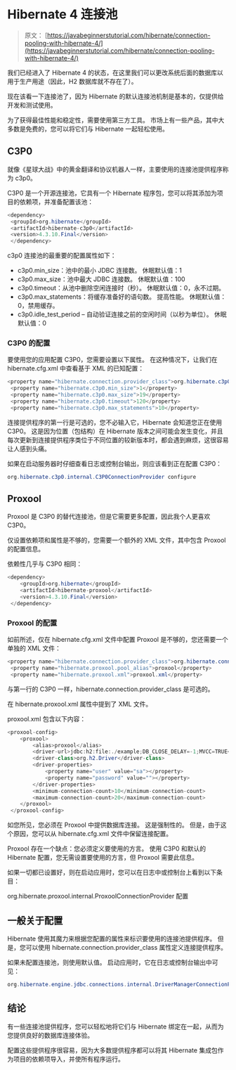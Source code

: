 # Hibernate 4 连接池

> 原文： [https://javabeginnerstutorial.com/hibernate/connection-pooling-with-hibernate-4/](https://javabeginnerstutorial.com/hibernate/connection-pooling-with-hibernate-4/)

我们已经进入了 Hibernate 4 的状态，在这里我们可以更改系统后面的数据库以用于生产用途（因此，H2 数据库就不存在了）。

现在该看一下连接池了，因为 Hibernate 的默认连接池机制是基本的，仅提供给开发和测试使用。

为了获得最佳性能和稳定性，需要使用第三方工具。 市场上有一些产品，其中大多数是免费的，您可以将它们与 Hibernate 一起轻松使用。

## C3P0

就像《星球大战》中的黄金翻译和协议机器人一样，主要使用的连接池提供程序称为 c3p0。

C3P0 是一个开源连接池，它具有一个 Hibernate 程序包，您可以将其添加为项目的依赖项，并准备配置该池：

```java
<dependency>
 <groupId>org.hibernate</groupId>
 <artifactId>hibernate-c3p0</artifactId>
 <version>4.3.10.Final</version>
 </dependency>
```

c3p0 连接池的最重要的配置属性如下：

*   c3p0.min_size：池中的最小 JDBC 连接数。 休眠默认值：1
*   c3p0.max_size：池中最大 JDBC 连接数。 休眠默认值：100
*   c3p0.timeout：从池中删除空闲连接时（秒）。 休眠默认值：0，永不过期。
*   c3p0.max_statements：将缓存准备好的语句数。 提高性能。 休眠默认值：0，禁用缓存。
*   c3p0.idle_test_period – 自动验证连接之前的空闲时间（以秒为单位）。 休眠默认值：0

### C3P0 的配置

要使用您的应用配置 C3P0，您需要设置以下属性。 在这种情况下，让我们在 hibernate.cfg.xml 中查看基于 XML 的已知配置：

```java
<property name="hibernate.connection.provider_class">org.hibernate.c3p0.internal.C3P0ConnectionProvider</property>
 <property name="hibernate.c3p0.min_size">1</property>
 <property name="hibernate.c3p0.max_size">19</property>
 <property name="hibernate.c3p0.timeout">120</property>
 <property name="hibernate.c3p0.max_statements">10</property>
```

连接提供程序的第一行是可选的，您不必输入它，Hibernate 会知道您正在使用 C3P0。 这是因为位置（包结构）在 Hibernate 版本之间可能会发生变化，并且每次更新到连接提供程序类位于不同位置的较新版本时，都会遇到麻烦，这很容易让人感到头痛。

如果在启动服务器时仔细查看日志或控制台输出，则应该看到正在配置 C3P0：

```java
org.hibernate.c3p0.internal.C3P0ConnectionProvider configure
```

## Proxool

Proxool 是 C3P0 的替代连接池，但是它需要更多配置，因此我个人更喜欢 C3P0。

仅设置依赖项和属性是不够的，您需要一个额外的 XML 文件，其中包含 Proxool 的配置信息。

依赖性几乎与 C3P0 相同：

```java
<dependency>
    <groupId>org.hibernate</groupId>
    <artifactId>hibernate-proxool</artifactId>
    <version>4.3.10.Final</version>
 </dependency>
```

### Proxool 的配置

如前所述，仅在 hibernate.cfg.xml 文件中配置 Proxool 是不够的，您还需要一个单独的 XML 文件：

```java
<property name="hibernate.connection.provider_class">org.hibernate.connection.ProxoolConnectionProvider</property>
 <property name="hibernate.proxool.pool_alias">proxool</property>
 <property name="hibernate.proxool.xml">proxool.xml</property>
```

与第一行的 C3P0 一样，hibernate.connection.provider_class 是可选的。

在 hibernate.proxool.xml 属性中提到了 XML 文件。

proxool.xml 包含以下内容：

```java
<proxool-config>
    <proxool>
        <alias>proxool</alias>
        <driver-url>jdbc:h2:file:./example;DB_CLOSE_DELAY=-1;MVCC=TRUE</driver-url>
        <driver-class>org.h2.Driver</driver-class>
        <driver-properties>
            <property name="user" value="sa"></property>
            <property name="password" value=""></property>
        </driver-properties>
        <minimum-connection-count>10</minimum-connection-count>
        <maximum-connection-count>20</maximum-connection-count>
    </proxool>
 </proxool-config>
```

如您所见，您必须在 Proxool 中提供数据库连接。 这是强制性的。 但是，由于这个原因，您可以从 hibernate.cfg.xml 文件中保留连接配置。

Proxool 存在一个缺点：您必须定义要使用的方言。 使用 C3P0 和默认的 Hibernate 配置，您无需设置要使用的方言，但 Proxool 需要此信息。

如果一切都已设置好，则在启动应用时，您可以在日志中或控制台上看到以下条目：

org.hibernate.proxool.internal.ProxoolConnectionProvider 配置

## 一般关于配置

Hibernate 使用其魔力来根据您配置的属性来标识要使用的连接池提供程序。 但是，您可以使用 hibernate.connection.provider_class 属性定义连接提供程序。

如果未配置连接池，则使用默认值。 启动应用时，它在日志或控制台输出中可见：

```java
org.hibernate.engine.jdbc.connections.internal.DriverManagerConnectionProviderImpl configure
```

## 结论

有一些连接池提供程序，您可以轻松地将它们与 Hibernate 绑定在一起，从而为您提供良好的数据库连接体验。

配置这些提供程序很容易，因为大多数提供程序都可以将其 Hibernate 集成包作为项目的依赖项导入，并使所有程序运行。

